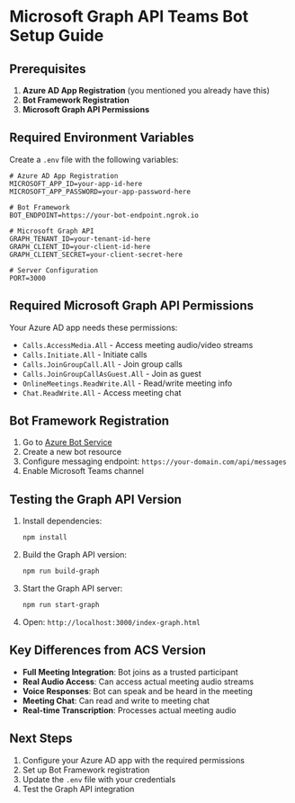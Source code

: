# Microsoft Graph API Teams Bot Setup Guide

## Prerequisites

1. **Azure AD App Registration** (you mentioned you already have this)
2. **Bot Framework Registration**
3. **Microsoft Graph API Permissions**

## Required Environment Variables

Create a `.env` file with the following variables:

```env
# Azure AD App Registration
MICROSOFT_APP_ID=your-app-id-here
MICROSOFT_APP_PASSWORD=your-app-password-here

# Bot Framework
BOT_ENDPOINT=https://your-bot-endpoint.ngrok.io

# Microsoft Graph API
GRAPH_TENANT_ID=your-tenant-id-here
GRAPH_CLIENT_ID=your-client-id-here
GRAPH_CLIENT_SECRET=your-client-secret-here

# Server Configuration
PORT=3000
```

## Required Microsoft Graph API Permissions

Your Azure AD app needs these permissions:

- `Calls.AccessMedia.All` - Access meeting audio/video streams
- `Calls.Initiate.All` - Initiate calls
- `Calls.JoinGroupCall.All` - Join group calls
- `Calls.JoinGroupCallAsGuest.All` - Join as guest
- `OnlineMeetings.ReadWrite.All` - Read/write meeting info
- `Chat.ReadWrite.All` - Access meeting chat

## Bot Framework Registration

1. Go to [Azure Bot Service](https://portal.azure.com/#create/Microsoft.AzureBot)
2. Create a new bot resource
3. Configure messaging endpoint: `https://your-domain.com/api/messages`
4. Enable Microsoft Teams channel

## Testing the Graph API Version

1. Install dependencies:
   ```bash
   npm install
   ```

2. Build the Graph API version:
   ```bash
   npm run build-graph
   ```

3. Start the Graph API server:
   ```bash
   npm run start-graph
   ```

4. Open: `http://localhost:3000/index-graph.html`

## Key Differences from ACS Version

- **Full Meeting Integration**: Bot joins as a trusted participant
- **Real Audio Access**: Can access actual meeting audio streams
- **Voice Responses**: Bot can speak and be heard in the meeting
- **Meeting Chat**: Can read and write to meeting chat
- **Real-time Transcription**: Processes actual meeting audio

## Next Steps

1. Configure your Azure AD app with the required permissions
2. Set up Bot Framework registration
3. Update the `.env` file with your credentials
4. Test the Graph API integration

